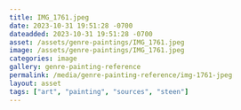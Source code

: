 ```yaml
---
title: IMG_1761.jpeg
date: 2023-10-31 19:51:28 -0700
dateadded: 2023-10-31 19:51:28 -0700
asset: /assets/genre-paintings/IMG_1761.jpeg
image: /assets/genre-paintings/IMG_1761.jpeg
categories: image
gallery: genre-painting-reference
permalink: /media/genre-painting-reference/img-1761-jpeg
layout: asset
tags: ["art", "painting", "sources", "steen"]
--- 
```

